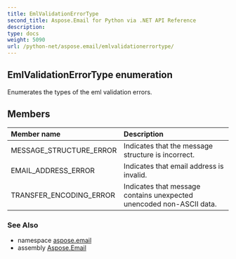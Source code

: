 ```yaml
---
title: EmlValidationErrorType
second_title: Aspose.Email for Python via .NET API Reference
description: 
type: docs
weight: 5090
url: /python-net/aspose.email/emlvalidationerrortype/
---
```


## EmlValidationErrorType enumeration

Enumerates the types of the eml validation errors.

## Members
| Member name | Description |
| :- | :- |
|MESSAGE_STRUCTURE_ERROR|Indicates that the message structure is incorrect.|
|EMAIL_ADDRESS_ERROR|Indicates that email address is invalid.|
|TRANSFER_ENCODING_ERROR|Indicates that message contains unexpected unencoded non-ASCII data.|

### See Also

* namespace [aspose.email](/email/python-net/aspose.email/)
* assembly [Aspose.Email](/email/python-net/)

